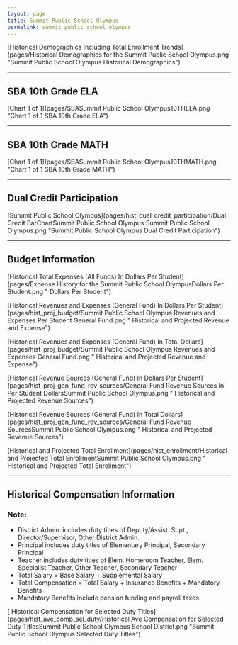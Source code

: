 ```yaml
---
layout: page
title: Summit Public School Olympus
permalink: summit public school olympus
---
```



[Historical Demographics Including Total Enrollment Trends](pages/Historical Demographics for the Summit Public School Olympus.png "Summit Public School Olympus Historical Demographics")

___

## SBA 10th Grade ELA

[Chart 1 of 1](pages/SBASummit Public School Olympus10THELA.png "Chart 1 of 1 SBA 10th Grade ELA")


___

## SBA 10th Grade MATH

[Chart 1 of 1](pages/SBASummit Public School Olympus10THMATH.png "Chart 1 of 1 SBA 10th Grade MATH")


___

## Dual Credit Participation

[Summit Public School Olympus](pages/hist_dual_credit_participation/Dual Credit BarChartSummit Public School Olympus Summit Public School Olympus.png "Summit Public School Olympus Dual Credit Participation")


___

## Budget Information

[Historical Total Expenses (All Funds) In Dollars Per Student](pages/Expense History for the Summit Public School OlympusDollars Per Student.png " Dollars Per Student")

[Historical Revenues and Expenses (General Fund) In Dollars Per Student](pages/hist_proj_budget/Summit Public School Olympus Revenues and Expenses Per Student General Fund.png " Historical and Projected Revenue and Expense")

[Historical Revenues and Expenses (General Fund) In Total Dollars](pages/hist_proj_budget/Summit Public School Olympus Revenues and Expenses General Fund.png " Historical and Projected Revenue and Expense")

[Historical Revenue Sources (General Fund) In Dollars Per Student](pages/hist_proj_gen_fund_rev_sources/General Fund Revenue Sources In Per Student DollarsSummit Public School Olympus.png " Historical and Projected Revenue Sources")

[Historical Revenue Sources (General Fund) In Total Dollars](pages/hist_proj_gen_fund_rev_sources/General Fund Revenue SourcesSummit Public School Olympus.png " Historical and Projected Revenue Sources")

[Historical and Projected Total Enrollment](pages/hist_enrollment/Historical and Projected Total EnrollmentSummit Public School Olympus.png " Historical and Projected Total Enrollment")


___

## Historical Compensation Information
### Note:
- District Admin. includes duty titles of Deputy/Assist. Supt., Director/Supervisor, Other District Admin.
- Principal includes duty titles of Elementary Principal, Secondary Principal
- Teacher includes duty titles of Elem. Homeroom Teacher, Elem. Specialist Teacher, Other Teacher, Secondary Teacher
- Total Salary = Base Salary + Supplemental Salary
- Total Compensation = Total Salary + Insurance Benefits + Mandatory Benefits
- Mandatory Benefits include pension funding and payroll taxes

[ Historical Compensation for Selected Duty Titles](pages/hist_ave_comp_sel_duty/Historical Ave Compensation for Selected Duty TitlesSummit Public School Olympus School District.png "Summit Public School Olympus Selected Duty Titles")

